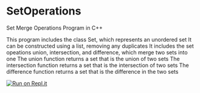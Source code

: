 # SetOperations
Set Merge Operations Program in C++

This program includes the class Set, which represents an unordered set
It can be constructed using a list, removing any duplicates
It includes the set opeations union, intersection, and difference, which merge two sets into one
The union function returns a set that is the union of two sets
The intersection function returns a set that is the intersection of two sets
The difference function returns a set that is the difference in the two sets

[![Run on Repl.it](https://repl.it/badge/github/danielzelfo/SetOperations)](https://repl.it/github/danielzelfo/SetOperations)